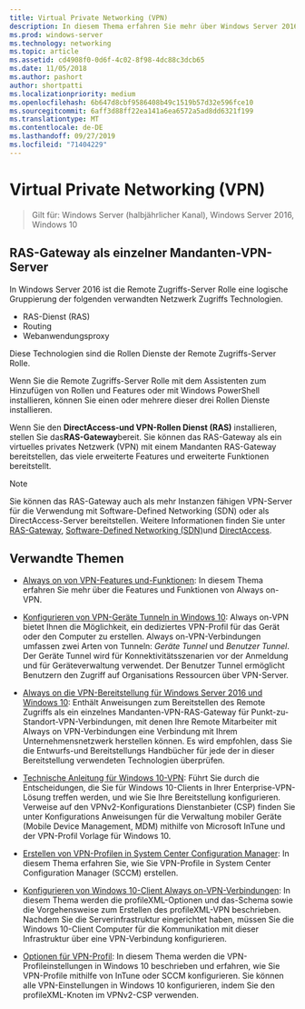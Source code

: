 ```yaml
---
title: Virtual Private Networking (VPN)
description: In diesem Thema erfahren Sie mehr über Windows Server 2016-und Windows 10-VPN-Features und-Funktionen.
ms.prod: windows-server
ms.technology: networking
ms.topic: article
ms.assetid: cd4908f0-0d6f-4c02-8f98-4dc88c3dcb65
ms.date: 11/05/2018
ms.author: pashort
author: shortpatti
ms.localizationpriority: medium
ms.openlocfilehash: 6b647d8cbf9586408b49c1519b57d32e596fce10
ms.sourcegitcommit: 6aff3d88ff22ea141a6ea6572a5ad8dd6321f199
ms.translationtype: MT
ms.contentlocale: de-DE
ms.lasthandoff: 09/27/2019
ms.locfileid: "71404229"
---
```

# <a name="virtual-private-networking-vpn"></a>Virtual Private Networking (VPN)

>Gilt für: Windows Server (halbjährlicher Kanal), Windows Server 2016, Windows 10

## <a name="ras-gateway-as-a-single-tenant-vpn-server"></a>RAS-Gateway als einzelner Mandanten-VPN-Server

In Windows Server 2016 ist die Remote Zugriffs-Server Rolle eine logische Gruppierung der folgenden verwandten Netzwerk Zugriffs Technologien.

- RAS-Dienst (RAS)
- Routing
- Webanwendungsproxy

Diese Technologien sind die Rollen Dienste der Remote Zugriffs-Server Rolle.

Wenn Sie die Remote Zugriffs-Server Rolle mit dem Assistenten zum Hinzufügen von Rollen und Features oder mit Windows PowerShell installieren, können Sie einen oder mehrere dieser drei Rollen Dienste installieren.

Wenn Sie den **DirectAccess-und VPN-Rollen Dienst (RAS)** installieren, stellen Sie das**RAS-Gateway**bereit. Sie können das RAS-Gateway als ein virtuelles privates Netzwerk (VPN) mit einem Mandanten RAS-Gateway bereitstellen, das viele erweiterte Features und erweiterte Funktionen bereitstellt.

>[!NOTE]
>Sie können das RAS-Gateway auch als mehr Instanzen fähigen VPN-Server für die Verwendung mit Software-Defined Networking (SDN) oder als DirectAccess-Server bereitstellen. Weitere Informationen finden Sie unter [RAS-Gateway](https://docs.microsoft.com/windows-server/remote/remote-access/ras-gateway/ras-gateway), [Software-Defined Networking (SDN)](https://docs.microsoft.com/windows-server/networking/sdn/software-defined-networking)und [DirectAccess](https://docs.microsoft.com/windows-server/remote/remote-access/directaccess/directaccess).

## <a name="related-topics"></a>Verwandte Themen
- [Always on von VPN-Features und-Funktionen](vpn-map-da.md): In diesem Thema erfahren Sie mehr über die Features und Funktionen von Always on-VPN. 

- [Konfigurieren von VPN-Geräte Tunneln in Windows 10](vpn-device-tunnel-config.md): Always on-VPN bietet Ihnen die Möglichkeit, ein dediziertes VPN-Profil für das Gerät oder den Computer zu erstellen. Always on-VPN-Verbindungen umfassen zwei Arten von Tunneln: _Geräte Tunnel_ und _Benutzer Tunnel_. Der Geräte Tunnel wird für Konnektivitätsszenarien vor der Anmeldung und für Geräteverwaltung verwendet. Der Benutzer Tunnel ermöglicht Benutzern den Zugriff auf Organisations Ressourcen über VPN-Server.

- [Always on die VPN-Bereitstellung für Windows Server 2016 und Windows 10](always-on-vpn/deploy/always-on-vpn-deploy.md): Enthält Anweisungen zum Bereitstellen des Remote Zugriffs als ein einzelnes Mandanten-VPN-RAS-Gateway für Punkt-zu-Standort-VPN-Verbindungen, mit denen Ihre Remote Mitarbeiter mit Always on VPN-Verbindungen eine Verbindung mit Ihrem Unternehmensnetzwerk herstellen können. Es wird empfohlen, dass Sie die Entwurfs-und Bereitstellungs Handbücher für jede der in dieser Bereitstellung verwendeten Technologien überprüfen.

- [Technische Anleitung für Windows 10-VPN](https://docs.microsoft.com/windows/access-protection/vpn/vpn-guide): Führt Sie durch die Entscheidungen, die Sie für Windows 10-Clients in Ihrer Enterprise-VPN-Lösung treffen werden, und wie Sie Ihre Bereitstellung konfigurieren. Verweise auf den VPNv2-Konfigurations Dienstanbieter (CSP) finden Sie unter Konfigurations Anweisungen für die Verwaltung mobiler Geräte (Mobile Device Management, MDM) mithilfe von Microsoft InTune und der VPN-Profil Vorlage für Windows 10.

- [Erstellen von VPN-Profilen in System Center Configuration Manager](https://docs.microsoft.com/sccm/protect/deploy-use/create-vpn-profiles): In diesem Thema erfahren Sie, wie Sie VPN-Profile in System Center Configuration Manager (SCCM) erstellen.

- [Konfigurieren von Windows 10-Client Always on-VPN-Verbindungen](https://docs.microsoft.com/windows-server/remote/remote-access/vpn/always-on-vpn/deploy/vpn-deploy-client-vpn-connections): In diesem Thema werden die profileXML-Optionen und das-Schema sowie die Vorgehensweise zum Erstellen des profileXML-VPN beschrieben. Nachdem Sie die Serverinfrastruktur eingerichtet haben, müssen Sie die Windows 10-Client Computer für die Kommunikation mit dieser Infrastruktur über eine VPN-Verbindung konfigurieren.

- [Optionen für VPN-Profil](https://docs.microsoft.com/windows/access-protection/vpn/vpn-profile-options): In diesem Thema werden die VPN-Profileinstellungen in Windows 10 beschrieben und erfahren, wie Sie VPN-Profile mithilfe von InTune oder SCCM konfigurieren. Sie können alle VPN-Einstellungen in Windows 10 konfigurieren, indem Sie den profileXML-Knoten im VPNv2-CSP verwenden.
